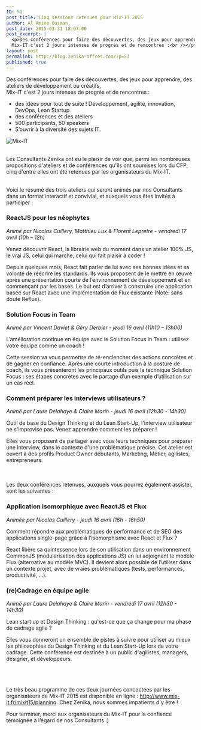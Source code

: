 ```yaml
---
ID: 53
post_title: Cinq sessions retenues pour Mix-IT 2015
author: Al Amine Ousman
post_date: 2015-03-31 18:07:00
post_excerpt: |
  <p>Des conférences pour faire des découvertes, des jeux pour apprendre, des ateliers de développement ou créatifs, <br />
  Mix-IT c'est 2 jours intenses de progrès et de rencontres :<br /></p> <ul> <li>des idées pour tout de suite&nbsp;! Développement, agilité, innovation, DevOps, Lean Startup</li> <li>des conférences et des ateliers</li> <li>500 participants, 50 speakers</li> <li>S’ouvrir à la diversité des sujets IT.</li> </ul> <p><img src="/public/Al/MixIT2015/.logo-mixit_s.jpg" alt="Mix-IT" style="display:block; margin:0 auto;" title="Mix-IT" /><br /></p>
layout: post
permalink: http://blog.zenika-offres.com/?p=53
published: true
---
```

<p>Des conférences pour faire des découvertes, des jeux pour apprendre, des ateliers de développement ou créatifs, <br />
Mix-IT c'est 2 jours intenses de progrès et de rencontres :<br /></p> <ul> <li>des idées pour tout de suite&nbsp;! Développement, agilité, innovation, DevOps, Lean Startup</li> <li>des conférences et des ateliers</li> <li>500 participants, 50 speakers</li> <li>S’ouvrir à la diversité des sujets IT.</li> </ul> <p><img src="/wp-content/uploads/2015/07/.logo-mixit_s.jpg" alt="Mix-IT" style="display:block; margin:0 auto;" title="Mix-IT" /><br /></p>
<!--more-->
<p>Les Consultants Zenika ont eu le plaisir de voir que, parmi les nombreuses propositions d'ateliers et de conférences qu'ils ont soumises lors du CFP, cinq d'entre elles ont été retenues par les organisateurs du Mix-IT. <br /><br /></p> <p>Voici le résumé des trois ateliers qui seront animés par nos Consultants dans un format interactif et convivial, et auxquels vous êtes invités à participer&nbsp;:</p> <h3>ReactJS pour les néophytes</h3> <p><em>Animé par Nicolas Cuillery, Matthieu Lux &amp; Florent Lepretre - vendredi 17 avril (10h – 12h)</em> <br /></p> <p>Venez découvrir React, la librairie web du moment dans un atelier 100% JS, le vrai JS, celui qui marche, celui qui fait plaisir à coder&nbsp;!</p> <p>Depuis quelques mois, React fait parler de lui avec ses bonnes idées et sa volonté de réécrire les standards. Ils vous proposent de le mettre en œuvre après une présentation courte de l’environnement de développement et en commençant par les bases. Le but est d’arriver à construire une application basée sur React avec une implémentation de Flux existante (Note: sans doute Reflux). <br /></p> <h3>Solution Focus in Team</h3> <p><em>Animé par Vincent Daviet &amp; Géry Derbier -  jeudi 16 avril (11h10 – 13h00) </em><br /></p> <p>L’amélioration continue en équipe avec le Solution Focus in Team&nbsp;: utilisez votre équipe comme un coach&nbsp;!</p> <p>Cette session va vous permettre de ré-enclencher des actions concrètes et de gagner en confiance. Après une courte introduction à la posture de coach, ils vous présenteront les principaux outils puis la technique Solution Focus&nbsp;: ses étapes concrètes avec le partage d’un exemple d’utilisation sur un cas réel.</p> <h3>Comment préparer les interviews utilisateurs&nbsp;?</h3> <p><em>Animé par Laure Delahaye &amp; Claire Morin - jeudi 16 avril (12h30 - 14h30)</em><br /></p> <p>Outil de base du Design Thinking et du Lean Start-Up, l'interview utilisateur ne s'improvise pas. Venez apprendre comment les préparer&nbsp;!</p> <p>Elles vous proposent de partager avec vous leurs techniques pour préparer une interview, dans le contexte d'une problématique précise. Cet atelier est ouvert à des profils Product Owner débutants, Marketing, Métier, agilistes, entrepreneurs.<br /><br />
<br /></p> <p>Les deux conférences retenues, auxquels vous pourrez également assister, sont les suivantes :<br /></p> <h3>Application isomorphique avec ReactJS et Flux</h3> <p><em>Animée par Nicolas Cuillery - jeudi 16 avril (16h - 16h50)</em><br /></p> <p>Comment répondre aux problématiques de performance et de SEO des applications single-page grâce à l’isomorphisme avec React et Flux&nbsp;?</p> <p>React libère sa quintessence lors de son utilisation dans un environnement CommonJS (modularisation des applications JS) en lui adjoignant le modèle Flux (alternative au modèle MVC). Il devient alors possible de l’utiliser dans un contexte projet, avec de vraies problématiques (tests, performances, productivité, ...).</p> <h3>(re)Cadrage en équipe agile</h3> <p><em>Animé par Laure Delahaye &amp; Claire Morin - vendredi 17 avril (12h30 - 14h30)</em><br /></p> <p>Lean start up et Design Thinking&nbsp;: qu'est-ce que ça change pour ma phase de cadrage agile&nbsp;?</p> <p>Elles vous donneront un ensemble de pistes à suivre pour utiliser au mieux les philosophies du Design Thinking et du Lean Start-Up lors de votre cadrage. Cette conférence est destinée à un public d'agilistes, managers, designer, et développeurs.<br /><br /><br />
<br /></p> <p>Le très beau programme de ces deux journées concoctées par les organisateurs de Mix-IT 2015 est disponible en ligne&nbsp;: <a href="http://www.mix-it.fr/mixit15/planning">http://www.mix-it.fr/mixit15/planning</a>. Chez Zenika, nous sommes impatients d'y être !<br /></p> <p>Pour terminer, merci aux organisateurs du Mix-IT pour la confiance témoignée à l’égard de nos Consultants :)</p>